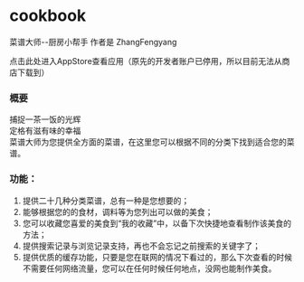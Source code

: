 # cookbook
菜谱大师--厨房小帮手 作者是 ZhangFengyang

点击此处进入AppStore查看应用（原先的开发者账户已停用，所以目前无法从商店下载到）

### 概要
捕捉一茶一饭的光辉<br>
定格有滋有味的幸福<br>
菜谱大师为您提供全方面的菜谱，在这里您可以根据不同的分类下找到适合您的菜谱。
### 功能：
1. 提供二十几种分类菜谱，总有一种是您想要的；
2. 能够根据您的的食材，调料等为您列出可以做的美食；
3. 您可以收藏您喜爱的美食到“我的收藏”中，以备下次快捷地查看制作该美食的方法；
4. 提供搜索记录与浏览记录支持，再也不会忘记之前搜索的关键字了；
5. 提供优质的缓存功能，只要是您在联网的情况下看过的，那么下次查看的时候不需要任何网络流量，您可以在任何时候任何地点，没网也能制作美食。


